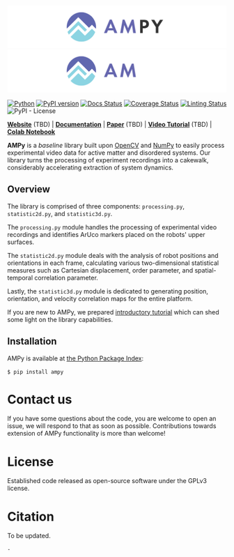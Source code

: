 [pypi-version-image]: https://badge.fury.io/py/ampy.svg?
[pypi-version-url]: https://badge.fury.io/py/ampy

[docs-image]: https://readthedocs.org/projects/ampy/badge/?version=latest
[docs-url]: https://ampy.readthedocs.io/en/latest

[linting-image]: https://github.com/swarmtronics/AMPy/actions/workflows/pylint.yml/badge.svg
[linting-url]: https://github.com/swarmtronics/AMPy/actions/workflows/pylint.yml

[coverage-image]: https://coveralls.io/repos/github/swarmtronics/AMPy/badge.svg?service=github&kill_cache=0
[coverage-url]: https://coveralls.io/github/swarmtronics/AMPy

[pypi-license-image]: https://img.shields.io/pypi/l/ampy

![Pipeline_image](materials/logo_header_bl_font.png#gh-light-mode-only)
![Pipeline_image](materials/logo_header_wh_font.png#gh-dark-mode-only)


[![Python](https://img.shields.io/badge/python-3.8%20--%203.11-blue)](https://www.python.org)
[![PyPI version][pypi-version-image]][pypi-version-url]
[![Docs Status][docs-image]][docs-url]
[![Coverage Status][coverage-image]][coverage-url]
[![Linting Status][linting-image]][linting-url]
![PyPI - License][pypi-license-image]

**[Website](swarmtronics.com)** (TBD) | **[Documentation](https://ampy.readthedocs.io/en/latest/)** | **[Paper](TBD)** (TBD) | **[Video Tutorial](TBD)** (TBD) | **[Colab Notebook](https://colab.research.google.com/drive/1hiCGXoDtOEO3LOm6RG12111Kiwofh069?usp=sharing)**

**AMPy** is a *baseline* library built upon [OpenCV](https://opencv.org/) and [NumPy](https://numpy.org/) to easily process experimental video data for active matter and disordered systems. Our library turns the processing of experiment recordings into a cakewalk, considerably accelerating extraction of system dynamics.

## Overview

The library is comprised of three components: `processing.py`, `statistic2d.py`, and `statistic3d.py`. 

The `processing.py` module handles the processing of experimental video recordings and identifies ArUco markers placed on the robots' upper surfaces. 

The `statistic2d.py` module deals with the analysis of robot positions and orientations in each frame, calculating various two-dimensional statistical measures such as Cartesian displacement, order parameter, and spatial-temporal correlation parameter. 

Lastly, the `statistic3d.py` module is dedicated to generating position, orientation, and velocity correlation maps for the entire platform.

If you are new to AMPy, we prepared [introductory tutorial](https://colab.research.google.com/drive/1hiCGXoDtOEO3LOm6RG12111Kiwofh069?usp=sharing) which can shed some light on the library capabilities.

## Installation

AMPy is available at [the Python Package Index](https://pypi.org/project/ampy/):

```
$ pip install ampy
```

# Contact us

If you have some questions about the code, you are welcome to open an issue, we will respond to that as soon as possible. Contributions towards extension of AMPy functionality is more than welcome!

# License

Established code released as open-source software under the GPLv3 license.

# Citation

To be updated.

```
-
```
